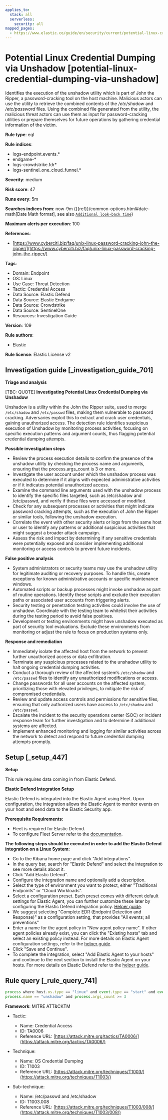 ```yaml
---
applies_to:
  stack: all
  serverless:
    security: all
mapped_pages:
  - https://www.elastic.co/guide/en/security/current/potential-linux-credential-dumping-via-unshadow.html
---
```


# Potential Linux Credential Dumping via Unshadow [potential-linux-credential-dumping-via-unshadow]

Identifies the execution of the unshadow utility which is part of John the Ripper, a password-cracking tool on the host machine. Malicious actors can use the utility to retrieve the combined contents of the */etc/shadow* and */etc/password* files. Using the combined file generated from the utility, the malicious threat actors can use them as input for password-cracking utilities or prepare themselves for future operations by gathering credential information of the victim.

**Rule type**: eql

**Rule indices**:

* logs-endpoint.events.*
* endgame-*
* logs-crowdstrike.fdr*
* logs-sentinel_one_cloud_funnel.*

**Severity**: medium

**Risk score**: 47

**Runs every**: 5m

**Searches indices from**: now-9m ({{ref}}/common-options.html#date-math[Date Math format], see also [`Additional look-back time`](docs-content://solutions/security/detect-and-alert/create-detection-rule.md#rule-schedule))

**Maximum alerts per execution**: 100

**References**:

* [https://www.cyberciti.biz/faq/unix-linux-password-cracking-john-the-ripper/](https://www.cyberciti.biz/faq/unix-linux-password-cracking-john-the-ripper/)

**Tags**:

* Domain: Endpoint
* OS: Linux
* Use Case: Threat Detection
* Tactic: Credential Access
* Data Source: Elastic Defend
* Data Source: Elastic Endgame
* Data Source: Crowdstrike
* Data Source: SentinelOne
* Resources: Investigation Guide

**Version**: 109

**Rule authors**:

* Elastic

**Rule license**: Elastic License v2

## Investigation guide [_investigation_guide_701]

**Triage and analysis**

[TBC: QUOTE]
**Investigating Potential Linux Credential Dumping via Unshadow**

Unshadow is a utility within the John the Ripper suite, used to merge `/etc/shadow` and `/etc/passwd` files, making them vulnerable to password cracking. Adversaries exploit this to extract and crack user credentials, gaining unauthorized access. The detection rule identifies suspicious execution of Unshadow by monitoring process activities, focusing on specific execution patterns and argument counts, thus flagging potential credential dumping attempts.

**Possible investigation steps**

* Review the process execution details to confirm the presence of the unshadow utility by checking the process name and arguments, ensuring that the process.args_count is 3 or more.
* Investigate the user account under which the unshadow process was executed to determine if it aligns with expected administrative activities or if it indicates potential unauthorized access.
* Examine the command line arguments used with the unshadow process to identify the specific files targeted, such as /etc/shadow and /etc/passwd, and verify if these files were accessed or modified.
* Check for any subsequent processes or activities that might indicate password cracking attempts, such as the execution of John the Ripper or similar tools, following the unshadow execution.
* Correlate the event with other security alerts or logs from the same host or user to identify any patterns or additional suspicious activities that might suggest a broader attack campaign.
* Assess the risk and impact by determining if any sensitive credentials were potentially exposed and consider implementing additional monitoring or access controls to prevent future incidents.

**False positive analysis**

* System administrators or security teams may use the unshadow utility for legitimate auditing or recovery purposes. To handle this, create exceptions for known administrative accounts or specific maintenance windows.
* Automated scripts or backup processes might invoke unshadow as part of routine operations. Identify these scripts and exclude their execution paths or associated user accounts from triggering alerts.
* Security testing or penetration testing activities could involve the use of unshadow. Coordinate with the testing team to whitelist their activities during the testing period to avoid false positives.
* Development or testing environments might have unshadow executed as part of security tool evaluations. Exclude these environments from monitoring or adjust the rule to focus on production systems only.

**Response and remediation**

* Immediately isolate the affected host from the network to prevent further unauthorized access or data exfiltration.
* Terminate any suspicious processes related to the unshadow utility to halt ongoing credential dumping activities.
* Conduct a thorough review of the affected system’s `/etc/shadow` and `/etc/passwd` files to identify any unauthorized modifications or access.
* Change passwords for all user accounts on the affected system, prioritizing those with elevated privileges, to mitigate the risk of compromised credentials.
* Review and update access controls and permissions for sensitive files, ensuring that only authorized users have access to `/etc/shadow` and `/etc/passwd`.
* Escalate the incident to the security operations center (SOC) or incident response team for further investigation and to determine if additional systems are affected.
* Implement enhanced monitoring and logging for similar activities across the network to detect and respond to future credential dumping attempts promptly.


## Setup [_setup_447]

**Setup**

This rule requires data coming in from Elastic Defend.

**Elastic Defend Integration Setup**

Elastic Defend is integrated into the Elastic Agent using Fleet. Upon configuration, the integration allows the Elastic Agent to monitor events on your host and send data to the Elastic Security app.

**Prerequisite Requirements:**

* Fleet is required for Elastic Defend.
* To configure Fleet Server refer to the [documentation](docs-content://reference/ingestion-tools/fleet/fleet-server.md).

**The following steps should be executed in order to add the Elastic Defend integration on a Linux System:**

* Go to the Kibana home page and click "Add integrations".
* In the query bar, search for "Elastic Defend" and select the integration to see more details about it.
* Click "Add Elastic Defend".
* Configure the integration name and optionally add a description.
* Select the type of environment you want to protect, either "Traditional Endpoints" or "Cloud Workloads".
* Select a configuration preset. Each preset comes with different default settings for Elastic Agent, you can further customize these later by configuring the Elastic Defend integration policy. [Helper guide](docs-content://solutions/security/configure-elastic-defend/configure-an-integration-policy-for-elastic-defend.md).
* We suggest selecting "Complete EDR (Endpoint Detection and Response)" as a configuration setting, that provides "All events; all preventions"
* Enter a name for the agent policy in "New agent policy name". If other agent policies already exist, you can click the "Existing hosts" tab and select an existing policy instead. For more details on Elastic Agent configuration settings, refer to the [helper guide](docs-content://reference/ingestion-tools/fleet/agent-policy.md).
* Click "Save and Continue".
* To complete the integration, select "Add Elastic Agent to your hosts" and continue to the next section to install the Elastic Agent on your hosts. For more details on Elastic Defend refer to the [helper guide](docs-content://solutions/security/configure-elastic-defend/install-elastic-defend.md).


## Rule query [_rule_query_741]

```js
process where host.os.type == "linux" and event.type == "start" and event.action in ("exec", "exec_event", "start", "ProcessRollup2") and
process.name == "unshadow" and process.args_count >= 3
```

**Framework**: MITRE ATT&CKTM

* Tactic:

    * Name: Credential Access
    * ID: TA0006
    * Reference URL: [https://attack.mitre.org/tactics/TA0006/](https://attack.mitre.org/tactics/TA0006/)

* Technique:

    * Name: OS Credential Dumping
    * ID: T1003
    * Reference URL: [https://attack.mitre.org/techniques/T1003/](https://attack.mitre.org/techniques/T1003/)

* Sub-technique:

    * Name: /etc/passwd and /etc/shadow
    * ID: T1003.008
    * Reference URL: [https://attack.mitre.org/techniques/T1003/008/](https://attack.mitre.org/techniques/T1003/008/)




